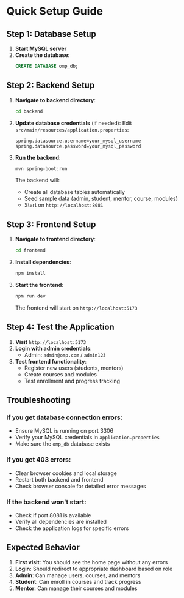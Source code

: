 # Quick Setup Guide

## Step 1: Database Setup

1. **Start MySQL server**
2. **Create the database**:
   ```sql
   CREATE DATABASE omp_db;
   ```

## Step 2: Backend Setup

1. **Navigate to backend directory**:
   ```bash
   cd backend
   ```

2. **Update database credentials** (if needed):
   Edit `src/main/resources/application.properties`:
   ```properties
   spring.datasource.username=your_mysql_username
   spring.datasource.password=your_mysql_password
   ```

3. **Run the backend**:
   ```bash
   mvn spring-boot:run
   ```
   
   The backend will:
   - Create all database tables automatically
   - Seed sample data (admin, student, mentor, course, modules)
   - Start on `http://localhost:8081`

## Step 3: Frontend Setup

1. **Navigate to frontend directory**:
   ```bash
   cd frontend
   ```

2. **Install dependencies**:
   ```bash
   npm install
   ```

3. **Start the frontend**:
   ```bash
   npm run dev
   ```
   
   The frontend will start on `http://localhost:5173`

## Step 4: Test the Application

1. **Visit** `http://localhost:5173`
2. **Login with admin credentials**:
   - Admin: `admin@omp.com` / `admin123`
3. **Test frontend functionality**:
   - Register new users (students, mentors)
   - Create courses and modules
   - Test enrollment and progress tracking

## Troubleshooting

### If you get database connection errors:
- Ensure MySQL is running on port 3306
- Verify your MySQL credentials in `application.properties`
- Make sure the `omp_db` database exists

### If you get 403 errors:
- Clear browser cookies and local storage
- Restart both backend and frontend
- Check browser console for detailed error messages

### If the backend won't start:
- Check if port 8081 is available
- Verify all dependencies are installed
- Check the application logs for specific errors

## Expected Behavior

1. **First visit**: You should see the home page without any errors
2. **Login**: Should redirect to appropriate dashboard based on role
3. **Admin**: Can manage users, courses, and mentors
4. **Student**: Can enroll in courses and track progress
5. **Mentor**: Can manage their courses and modules 